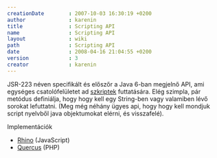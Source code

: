 ```yaml
---
creationDate        : 2007-10-03 16:30:19 +0200 
author              : karenin 
title               : Scripting API 
name                : Scripting API 
layout              : wiki 
path                : Scripting API 
date                : 2008-04-16 21:04:55 +0200 
version             : 3 
creator             : karenin 
---
```

JSR-223 néven specifikált és előszőr a Java 6-ban megjelnő API, ami egységes csatolófelületet ad [szkriptek](scripting.html) futtatására. Elég szimpla, pár metódus definiálja, hogy hogy kell egy String-ben vagy valamiben lévő sorokat lefuttatni. (Meg még néhány ügyes api, hogy hogy kell mondjuk script nyelvből java objektumokat elérni, és visszafelé).

Implementációk

*   [Rhino](Rhino.html) (JavaScript)
*   [Quercus](Quercus.html) (PHP)

